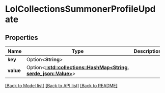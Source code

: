 # LolCollectionsSummonerProfileUpdate

## Properties

Name | Type | Description | Notes
------------ | ------------- | ------------- | -------------
**key** | Option<**String**> |  | [optional]
**value** | Option<[**::std::collections::HashMap<String, serde_json::Value>**](serde_json::Value.md)> |  | [optional]

[[Back to Model list]](../README.md#documentation-for-models) [[Back to API list]](../README.md#documentation-for-api-endpoints) [[Back to README]](../README.md)


